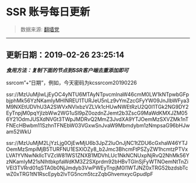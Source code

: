 # SSR 账号每日更新 
> 数据来源: [翻墙党](https://fanqiangdang.com/) 
----------------------------------------------
## 更新日期：2019-02-26 23:25:14 
***食用方法：复制下面的节点到SSR客户端去重添加即可***

 ssrcom”+“日期”，例如，今天密码为kcssrcom20190226

ssr://MzUuMjIwLjEyOC4yNTU6MTAyNTpvcmlnaW46cmM0LW1kNTpwbGFpbjphMk56YzNKamIyMHlNREU1TURJeU5nLz9vYmZzcGFyYW09JnJlbWFya3M9NXEtUDVhU3A2SWVxNVlxbzVZLVk1cHUwNWEtRzU2Q0I1TGk2NG9DY2EyTnpjM0pqYjIzbWw2WG1uSl9pZ0ozdnZJemt2b3ZscG9MaWdKMXJZM056Y21OdmJUSXdNVGt3TWpJMDRvQ2MmZ3JvdXA9YTJOemMzSXVZMk1nTFNEcHBwbm11SzhnTFNEbW03VGxwSnJvaW9Mbmdybm1zNmpsaG96bHJwam52WkU

ssr://MzUuMjM2LjYzLjg0OjEwMjU6b3JpZ2luOnJjNC1tZDU6cGxhaW46YTJOemMzSmpiMjB5TURFNU1ESXlOZy8_b2Jmc3BhcmFtPSZyZW1hcmtzPTVxLVA1YVNwNkllcTVZcW81WS1ZNXB1MDVhLUc1NkNCNUxpNjRvQ2NhMk56YzNKamIyM21sNlhtbkpfaWdKM3Z2SXprdm92bHBvTGlnSjFyWTNOemNtTnZiVEl3TVRrd01qSTA0b0NjJmdyb3VwPWEyTnpjM0l1WTJNZ0xTRG52bzdsbTcwZ0xTRG1tN1RscEpyb2lvTG5ncm5tczZqbGhvemxycGpudlpF

